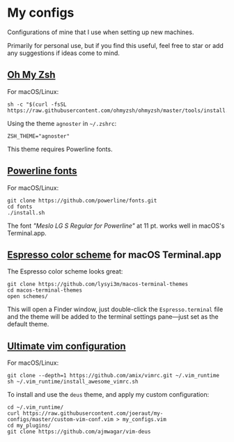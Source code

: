 # My configs

Configurations of mine that I use when setting up new machines.

Primarily for personal use, but if you find this useful, feel free to star or add any suggestions if ideas come to mind.


## [Oh My Zsh](https://github.com/ohmyzsh/ohmyzsh)

For macOS/Linux:

```
sh -c "$(curl -fsSL https://raw.githubusercontent.com/ohmyzsh/ohmyzsh/master/tools/install.sh)"
```

Using the theme `agnoster` in `~/.zshrc`:

```
ZSH_THEME="agnoster"
```

This theme requires Powerline fonts.

## [Powerline fonts](https://github.com/powerline/fonts)

For macOS/Linux:

```
git clone https://github.com/powerline/fonts.git
cd fonts
./install.sh
```

The font *"Meslo LG S Regular for Powerline"* at 11 pt. works well in macOS's Terminal.app.

## [Espresso color scheme](https://github.com/lysyi3m/macos-terminal-themes) for macOS Terminal.app

The Espresso color scheme looks great:

```
git clone https://github.com/lysyi3m/macos-terminal-themes
cd macos-terminal-themes
open schemes/
```

This will open a Finder window, just double-click the `Espresso.terminal` file and the theme will be added to the terminal settings pane—just set as the default theme.

## [Ultimate vim configuration](https://github.com/amix/vimrc)

For macOS/Linux:

```
git clone --depth=1 https://github.com/amix/vimrc.git ~/.vim_runtime
sh ~/.vim_runtime/install_awesome_vimrc.sh
```

To install and use the `deus` theme, and apply my custom configuration:

```
cd ~/.vim_runtime/
curl https://raw.githubusercontent.com/joeraut/my-configs/master/custom-vim-conf.vim > my_configs.vim
cd my_plugins/
git clone https://github.com/ajmwagar/vim-deus
```
